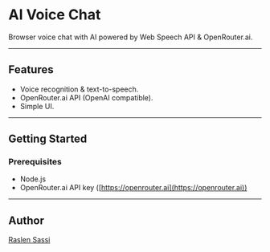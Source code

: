# AI Voice Chat

Browser voice chat with AI powered by Web Speech API & OpenRouter.ai.

---

## Features

- Voice recognition & text-to-speech.
- OpenRouter.ai API (OpenAI compatible).
- Simple UI.

---

## Getting Started

### Prerequisites

- Node.js
- OpenRouter.ai API key ([https://openrouter.ai](https://openrouter.ai))

---

## Author

[Raslen Sassi](https://github.com/raslensassii)
